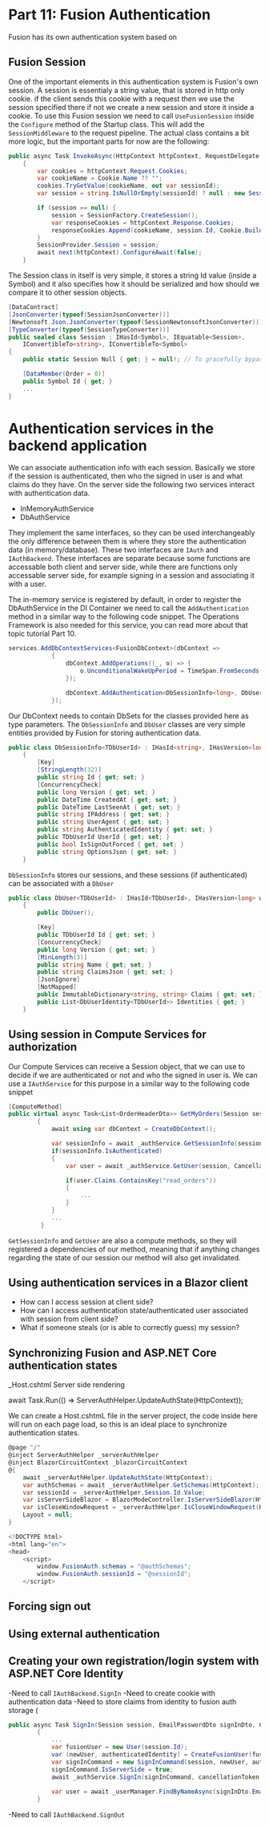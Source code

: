 # Part 11: Fusion Authentication

Fusion has its own authentication system based on 

## Fusion Session

One of the important elements in this authentication system is Fusion's own session. 
A session is essentialy a string value, that is stored in http only cookie. if the client sends this cookie with a request then we use the session specified there
if not we create a new session and store it inside a cookie. To use this Fusion session we need to call `UseFusionSession` inside the `Configure` method of the Startup class.
This will add the `SessionMiddleware` to the request pipeline. The actual class contains a bit more logic, but the important parts for now are the following:

``` cs --editable false
public async Task InvokeAsync(HttpContext httpContext, RequestDelegate next)
    {
        var cookies = httpContext.Request.Cookies;
        var cookieName = Cookie.Name ?? "";
        cookies.TryGetValue(cookieName, out var sessionId);
        var session = string.IsNullOrEmpty(sessionId) ? null : new Session(sessionId);

        if (session == null) {
            session = SessionFactory.CreateSession();
            var responseCookies = httpContext.Response.Cookies;
            responseCookies.Append(cookieName, session.Id, Cookie.Build(httpContext));
        }
        SessionProvider.Session = session;
        await next(httpContext).ConfigureAwait(false);
    }
```

The Session class in itself is very simple, it stores a string Id value (inside a Symbol) and it also specifies how it should be serialized and how should we compare it to other session objects.

```cs 
[DataContract]
[JsonConverter(typeof(SessionJsonConverter))]
[Newtonsoft.Json.JsonConverter(typeof(SessionNewtonsoftJsonConverter))]
[TypeConverter(typeof(SessionTypeConverter))]
public sealed class Session : IHasId<Symbol>, IEquatable<Session>,
    IConvertibleTo<string>, IConvertibleTo<Symbol>
{
    public static Session Null { get; } = null!; // To gracefully bypass some nullability checks

    [DataMember(Order = 0)]
    public Symbol Id { get; }
    ...
}
```

# Authentication services in the backend application

We can associate authentication info with each session. Basically we store if the session is authenticated, then who the signed in user is and what claims do they have.
On the server side the following two services interact with authentication data.

- InMemoryAuthService
- DbAuthService

They implement the same interfaces, so they can be used interchangeably the only difference between them is where they store the authentication data (in memory/database).
These two interfaces are `IAuth` and `IAuthBackend`. These interfaces are separate because some functions are accessable both client and server side, while there are functions
only accessable server side, for example signing in a session and associating it with a user.

The in-memory service is registered by default, in order to register the DbAuthService in the DI Container we need to call the `AddAuthentication` method in a similar way
to the following code snippet. The Operations Framework is also needed for this service, you can read more about that topic tutorial Part 10.

```cs
services.AddDbContextServices<FusionDbContext>(dbContext =>
            {
                dbContext.AddOperations((_, o) => {
                    o.UnconditionalWakeUpPeriod = TimeSpan.FromSeconds(1);
                });

                dbContext.AddAuthentication<DbSessionInfo<long>, DbUser<long>, long>();
            });
```
Our DbContext needs to contain DbSets for the classes provided here as type parameters.
The `DbSessionInfo` and `DbUser` classes are very simple entities provided by Fusion for storing authentication data.

```cs
public class DbSessionInfo<TDbUserId> : IHasId<string>, IHasVersion<long>
    {
        [Key]
        [StringLength(32)]
        public string Id { get; set; }
        [ConcurrencyCheck]
        public long Version { get; set; }
        public DateTime CreatedAt { get; set; }
        public DateTime LastSeenAt { get; set; }
        public string IPAddress { get; set; }
        public string UserAgent { get; set; }
        public string AuthenticatedIdentity { get; set; }
        public TDbUserId UserId { get; set; }
        public bool IsSignOutForced { get; set; }
        public string OptionsJson { get; set; }
    }
```

`DbSessionInfo` stores our sessions, and these sessions (if authenticated) can be associated with a `DbUser`

``` cs
public class DbUser<TDbUserId> : IHasId<TDbUserId>, IHasVersion<long> where TDbUserId : notnull
    {
        public DbUser();

        [Key]
        public TDbUserId Id { get; set; }
        [ConcurrencyCheck]
        public long Version { get; set; }
        [MinLength(3)]
        public string Name { get; set; }
        public string ClaimsJson { get; set; }
        [JsonIgnore]
        [NotMapped]
        public ImmutableDictionary<string, string> Claims { get; set; }
        public List<DbUserIdentity<TDbUserId>> Identities { get; }
    }
```

## Using session in Compute Services for authorization

Our Compute Services can receive a Session object, that we can use to decide if we are authenticated or not and who the signed in user is.
We can use a `IAuthService` for this purpose in a similar way to the following code snippet

``` cs
[ComputeMethod]
public virtual async Task<List<OrderHeaderDto>> GetMyOrders(Session session, CancellationToken cancellationToken = default)
        {
            await using var dbContext = CreateDbContext();

            var sessionInfo = await _authService.GetSessionInfo(session, cancellationToken);
            if(sessionInfo.IsAuthenticated)
            {
                var user = await _authService.GetUser(session, CancellationToken.None);

                if(user.Claims.ContainsKey("read_orders"))
                {
                    ...
                }
            }
            ...
         }
```

`GetSessionInfo` and `GetUser` are also a compute methods, so they will registered a dependencies of our method, meaning that if anything changes regarding the state of our session our method will also get invalidated.


## Using authentication services in a Blazor client

- How can I access session at client side?
- How can I access authentication state/authenticated user associated with session from client side?
- What if someone steals (or is able to correctly guess) my session?


## Synchronizing Fusion and ASP.NET Core authentication states

_Host.cshtml
Server side rendering

await Task.Run(() => ServerAuthHelper.UpdateAuthState(HttpContext));

We can create a Host.cshtmL file in the server project, the code inside here will run on each page load, so this is an ideal place to synchronize authentication states.

``` cs
@page "/"
@inject ServerAuthHelper _serverAuthHelper
@inject BlazorCircuitContext _blazorCircuitContext
@{
    await _serverAuthHelper.UpdateAuthState(HttpContext);
    var authSchemas = await _serverAuthHelper.GetSchemas(HttpContext);
    var sessionId = _serverAuthHelper.Session.Id.Value;
    var isServerSideBlazor = BlazorModeController.IsServerSideBlazor(HttpContext);
    var isCloseWindowRequest = _serverAuthHelper.IsCloseWindowRequest(HttpContext, out var closeWindowFlowName);
    Layout = null;
}

<!DOCTYPE html>
<html lang="en">
<head>
    <script>
        window.FusionAuth.schemas = "@authSchemas";
        window.FusionAuth.sessionId = "@sessionId";
    </script>
```

## Forcing sign out

## Using external authentication

## Creating your own registration/login system with ASP.NET Core Identity

-Need to call `IAuthBackend.SignIn`
-Need to create cookie with authentication data
-Need to store claims from identity to fusion auth storage (

``` cs
public async Task SignIn(Session session, EmailPasswordDto signInDto, CancellationToken cancellationToken)
        {
            ...
            var fusionUser = new User(session.Id);
            var (newUser, authenticatedIdentity) = CreateFusionUser(fusionUser, principal, CookieAuthenticationDefaults.AuthenticationScheme);
            var signInCommand = new SignInCommand(session, newUser, authenticatedIdentity);
            signInCommand.IsServerSide = true;
            await _authService.SignIn(signInCommand, cancellationToken);
                
            var user = await _userManager.FindByNameAsync(signInDto.Email);
        }
```

-Need to call `IAuthBackend.SignOut`


